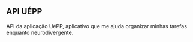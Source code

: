 ## API UÉPP
API da aplicação UéPP, aplicativo que me ajuda organizar minhas tarefas enquanto neurodivergente.
